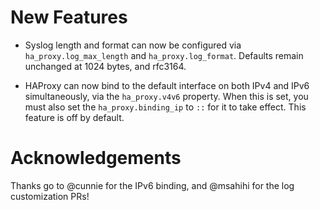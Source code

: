 # New Features

- Syslog length and format can now be configured via `ha_proxy.log_max_length` and `ha_proxy.log_format`.
  Defaults remain unchanged at 1024 bytes, and rfc3164.

- HAProxy can now bind to the default interface on both IPv4 and IPv6 simultaneously, via the `ha_proxy.v4v6`
  property. When this is set, you must also set the `ha_proxy.binding_ip` to `::` for it to take effect. This
  feature is off by default.


# Acknowledgements

Thanks go to @cunnie for the IPv6 binding, and @msahihi for the log customization PRs!
